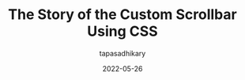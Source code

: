 ---
author: tapasadhikary
date: 2022-05-26
draft: true
permalink: false
tags:
  - css
  - scrolling
target_url: https://blog.greenroots.info/the-story-of-the-custom-scrollbar-using-css
title: The Story of the Custom Scrollbar Using CSS
---
